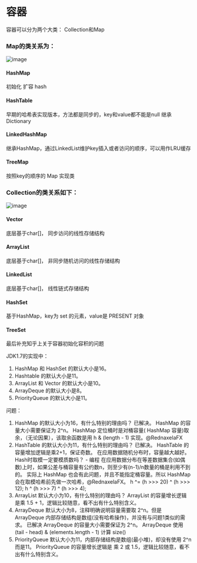 # 容器
容器可以分为两个大类： Collection和Map
### Map的类关系为：
![image](https://github.com/wangjunjie0817/note/blob/master/images/map.png)

#### HashMap
初始化
扩容
hash
#### HashTable
早期的哈希表实现版本，方法都是同步的，key和value都不能是null
继承Dictionary
#### LinkedHashMap
继承HashMap，通过LinkedList维护key插入或者访问的顺序，可以用作LRU缓存
#### TreeMap
按照key的顺序的 Map 实现类


### Collection的类关系如下：
![image](https://github.com/wangjunjie0817/note/blob/master/images/collection.png)

#### Vector
底层基于char\[]， 同步访问的线性存储结构
#### ArrayList
底层基于char\[]， 非同步随机访问的线性存储结构
#### LinkedList
底层基于char\[]， 线性链式存储结构
#### HashSet
基于HashMap，key为 set 的元素，value是 PRESENT 对象
#### TreeSet


最后补充知乎上关于容器初始化容积的问题

JDK1.7的实现中：
1. HashMap 和 HashSet 的默认大小是16。
2. Hashtable 的默认大小是11。
3. ArrayList 和 Vector 的默认大小是10。
4. ArrayDeque 的默认大小是8。
5. PriorityQueue 的默认大小是11。

问题：
1. HashMap 的默认大小为16，有什么特别的理由吗？
已解决。
HashMap 的容量大小需要保证为 2^n。
HashMap 定位桶时是对桶容量( HashMap 容量)取余，（无论因果），该取余函数是用 h & (length - 1) 实现。@RednaxelaFX
2. HashTable 的默认大小为11，有什么特别的理由吗？
已解决。
HashTable 的容量增加逻辑是乘2+1，保证奇数。
在应用数据随机分布时，容量越大越好。Hash时取模一定要模质数吗？ - 编程
在应用数据分布在等差数据集合(如偶数)上时，如果公差与桶容量有公约数n，则至少有(n-1)/n数量的桶是利用不到的。
实际上 HashMap 也会有此问题，并且不能指定桶容量。所以 HashMap 会在取模哈希前先做一次哈希，@RednaxelaFX。
h ^= (h >>> 20) ^ (h >>> 12);
h ^ (h >>> 7) ^ (h >>> 4);
3. ArrayList 默认大小为10，有什么特别的理由吗？
ArrayList 的容量增长逻辑是乘 1.5 + 1，逻辑比较随意，看不出有什么特别含义。
4. ArrayDeque 默认大小为8，注释明确说明容量需要取 2^n。但是 ArrayDeque 内部存储结构是数组(没有哈希操作)，并没有与问题1类似的需求。
已解决
ArrayDeque 的容量大小需要保证为 2^n。
ArrayDeque 使用 (tail - head) & (elements.length - 1) 计算 size()
5. PriorityQueue 默认大小为11，内部存储结构是数组(最小堆)，却没有使用 2^n 而是11。
PriorityQueue 的容量增长逻辑是 乘 2 或 1.5，逻辑比较随意，看不出有什么特别含义。
